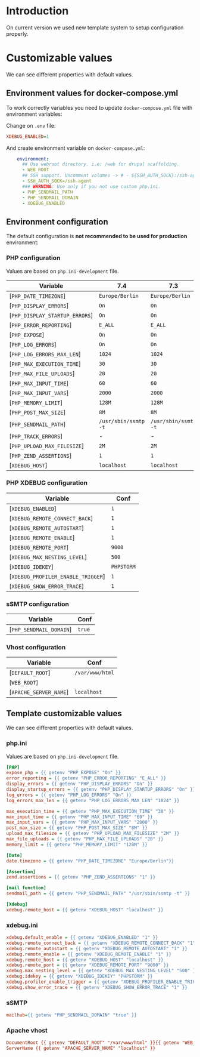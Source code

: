 # Introduction

On current version we used new template system to setup configuration properly. 

# Customizable values

We can see different properties with default values.

## Environment values for docker-compose.yml

To work correctly variables you need to update `docker-compose.yml` file with environment variables:

Change on `.env` file:

```ini
XDEBUG_ENABLED=1
```

And create environment variable on  `docker-compose.yml`:

```yml
    environment:
      ## Use webroot directory. i.e: /web for drupal scaffolding.
      - WEB_ROOT
      ## SSH support. Uncomment volumes -> # - ${SSH_AUTH_SOCK}:/ssh-agent
      - SSH_AUTH_SOCK=/ssh-agent
      ### WARNING: Use only if you not use custom php.ini.
      - PHP_SENDMAIL_PATH
      - PHP_SENDMAIL_DOMAIN
      - XDEBUG_ENABLED
```

## Environment configuration

The default configuration is __not recommended to be used for production__ environment:

### PHP configuration

Values are based on `php.ini-development` file.

| Variable                        | 7.4                  | 7.3                  | 7.2                  | 7.1                  | 7.0                  | 5.6                  |
| ------------------------------- | -------------------- | -------------------- | -------------------- | -------------------- | -------------------- | -------------------- |
| [`PHP_DATE_TIMEZONE`]           | `Europe/Berlin`      | `Europe/Berlin`      | `Europe/Berlin`      | `Europe/Berlin`      | `Europe/Berlin`      | `Europe/Berlin`      |
| [`PHP_DISPLAY_ERRORS`]          | `On`                 | `On`                 | `On`                 | `On`                 | `On`                 | `On`                 |
| [`PHP_DISPLAY_STARTUP_ERRORS`]  | `On`                 | `On`                 | `On`                 | `On`                 | `On`                 | `On`                 |
| [`PHP_ERROR_REPORTING`]         | `E_ALL`              | `E_ALL`              | `E_ALL`              | `E_ALL`              | `E_ALL`              | `E_ALL`              |
| [`PHP_EXPOSE`]                  | `On`                 | `On`                 | `On`                 | `On`                 | `On`                 | `On`                 |
| [`PHP_LOG_ERRORS`]              | `On`                 | `On`                 | `On`                 | `On`                 | `On`                 | `On`                 |
| [`PHP_LOG_ERRORS_MAX_LEN`]      | `1024`               | `1024`               | `1024`               | `1024`               | `1024`               | `1024`               |
| [`PHP_MAX_EXECUTION_TIME`]      | `30`                 | `30`                 | `30`                 | `30`                 | `30`                 | `30`                 |
| [`PHP_MAX_FILE_UPLOADS`]        | `20`                 | `20`                 | `20`                 | `20`                 | `20`                 | `20`                 |
| [`PHP_MAX_INPUT_TIME`]          | `60`                 | `60`                 | `60`                 | `60`                 | `60`                 | `60`                 |
| [`PHP_MAX_INPUT_VARS`]          | `2000`               | `2000`               | `2000`               | `2000`               | `2000`               | `2000`               |
| [`PHP_MEMORY_LIMIT`]            | `128M`               | `128M`               | `128M`               | `128M`               | `128M`               | `128M`               |
| [`PHP_POST_MAX_SIZE`]           | `8M`                 | `8M`                 | `8M`                 | `8M`                 | `8M`                 | `8M`                 |
| [`PHP_SENDMAIL_PATH`]           | `/usr/sbin/ssmtp -t` | `/usr/sbin/ssmtp -t` | `/usr/sbin/ssmtp -t` | `/usr/sbin/ssmtp -t` | `/usr/sbin/ssmtp -t` | `/usr/sbin/ssmtp -t` |
| [`PHP_TRACK_ERRORS`]            | -                    | -                    | -                    | `On`                 | `On`                 | `On`                 |
| [`PHP_UPLOAD_MAX_FILESIZE`]     | `2M`                 | `2M`                 | `2M`                 | `2M`                 | `2M`                 | `2M`                 |
| [`PHP_ZEND_ASSERTIONS`]         | `1`                  | `1`                  | `1`                  | `1`                  | `1`                  | `1`                  |
| [`XDEBUG_HOST`]                 | `localhost`          | `localhost`          | `localhost`          | `localhost`          | `localhost`          | `localhost`          |

### PHP XDEBUG configuration

| Variable                           | Conf        |
| ---------------------------------- | ----------- |
| [`XDEBUG_ENABLED`]                 | `1`         |
| [`XDEBUG_REMOTE_CONNECT_BACK`]     | `1`         |
| [`XDEBUG_REMOTE_AUTOSTART`]        | `1`         |
| [`XDEBUG_REMOTE_ENABLE`]           | `1`         |
| [`XDEBUG_REMOTE_PORT`]             | `9000`      |
| [`XDEBUG_MAX_NESTING_LEVEL`]       | `500`       |
| [`XDEBUG_IDEKEY`]                  | `PHPSTORM`  |
| [`XDEBUG_PROFILER_ENABLE_TRIGGER`] | `1`         |
| [`XDEBUG_SHOW_ERROR_TRACE`]        | `1`         |

### sSMTP configuration

| Variable                 | Conf        |
| ------------------------ | ----------- |
| [`PHP_SENDMAIL_DOMAIN`]  | `true`      |

### Vhost configuration

| Variable                | Conf            |
| ----------------------- | --------------- |
| [`DEFAULT_ROOT`]        | `/var/www/html` |
| [`WEB_ROOT`]            | ` `             |
| [`APACHE_SERVER_NAME`]  | `localhost`     |

## Template customizable values

We can see different properties with default values.

### php.ini

Values are based on `php.ini-development` file.

```ini
[PHP]
expose_php = {{ getenv "PHP_EXPOSE" "On" }}
error_reporting = {{ getenv "PHP_ERROR_REPORTING" "E_ALL" }}
display_errors = {{ getenv "PHP_DISPLAY_ERRORS" "On" }}
display_startup_errors = {{ getenv "PHP_DISPLAY_STARTUP_ERRORS" "On" }}
log_errors = {{ getenv "PHP_LOG_ERRORS" "On" }}
log_errors_max_len = {{ getenv "PHP_LOG_ERRORS_MAX_LEN" "1024" }}

max_execution_time = {{ getenv "PHP_MAX_EXECUTION_TIME" "30" }}
max_input_time = {{ getenv "PHP_MAX_INPUT_TIME" "60" }}
max_input_vars = {{ getenv "PHP_MAX_INPUT_VARS" "2000" }}
post_max_size = {{ getenv "PHP_POST_MAX_SIZE" "8M" }}
upload_max_filesize = {{ getenv "PHP_UPLOAD_MAX_FILESIZE" "2M" }}
max_file_uploads = {{ getenv "PHP_MAX_FILE_UPLOADS" "20" }}
memory_limit = {{ getenv "PHP_MEMORY_LIMIT" "128M" }}

[Date]
date.timezone = {{ getenv "PHP_DATE_TIMEZONE" "Europe/Berlin"}}

[Assertion]
zend.assertions = {{ getenv "PHP_ZEND_ASSERTIONS" "1" }}

[mail function]
sendmail_path = {{ getenv "PHP_SENDMAIL_PATH" "/usr/sbin/ssmtp -t" }}

[Xdebug]
xdebug.remote_host = {{ getenv "XDEBUG_HOST" "localhost" }}
```

### xdebug.ini

```ini
xdebug.default_enable = {{ getenv "XDEBUG_ENABLED" "1" }}
xdebug.remote_connect_back = {{ getenv "XDEBUG_REMOTE_CONNECT_BACK" "1" }}
xdebug.remote_autostart = {{ getenv "XDEBUG_REMOTE_AUTOSTART" "1" }}
xdebug.remote_enable = {{ getenv "XDEBUG_REMOTE_ENABLE" "1" }}
xdebug.remote_host = {{ getenv "XDEBUG_HOST" "localhost" }}
xdebug.remote_port = {{ getenv "XDEBUG_REMOTE_PORT" "9000" }}
xdebug.max_nesting_level = {{ getenv "XDEBUG_MAX_NESTING_LEVEL" "500" }}
xdebug.idekey = {{ getenv "XDEBUG_IDEKEY" "PHPSTORM" }}
xdebug.profiler_enable_trigger = {{ getenv "XDEBUG_PROFILER_ENABLE_TRIGGER" "1" }}
xdebug.show_error_trace = {{ getenv "XDEBUG_SHOW_ERROR_TRACE" "1" }}
```

### sSMTP

```ini
mailhub={{ getenv "PHP_SENDMAIL_DOMAIN" "true" }}
```

### Apache vhost

```ini
DocumentRoot {{ getenv "DEFAULT_ROOT" "/var/www/html" }}{{ getenv "WEB_ROOT" "" }}
ServerName {{ getenv "APACHE_SERVER_NAME" "localhost" }}
```
